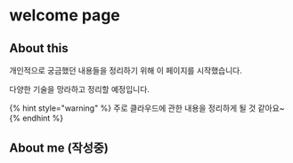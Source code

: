 # welcome page

## About this

개인적으로 궁금했던 내용들을 정리하기 위해 이 페이지를 시작했습니다.

다양한 기술을 망라하고 정리할 예정입니다.

{% hint style="warning" %}
 주로 클라우드에 관한 내용을 정리하게 될 것 같아요~
{% endhint %}

## About me \(작성중\)





